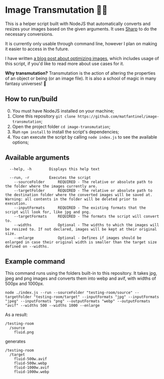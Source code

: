# Image Transmutation 🧙💫

This is a helper script built with NodeJS that automatically converts and resizes your images based on the given arguments. It uses [Sharp](https://github.com/lovell/sharp) to do the necessary conversions.

It is currently only usable through command line, however I plan on making it easier to access in the future.

I have written [a blog post about optimizing images](https://fantinel.dev/web-images-modern-formats/), which includes usage of this script, if you'd like to read more about use cases for it.

**Why transmutation?** Transmutation is the action of altering the properties of an object or being (or an image file). It is also a school of magic in many fantasy universes! 🎲

## How to run/build

0. You must have NodeJS installed on your machine;
1. Clone this repository `git clone https://github.com/matfantinel/image-transmutation`;
2. Open the project folder `cd image-transmutation`;
3. Run `npm install` to install the script's dependencies;
4. You can execute the script by calling `node index.js` to see the available options;



## Available arguments
```
  --help, -h        Displays this help text

  --run, -r         Executes the script
    --sourceFolder      REQUIRED - The relative or absolute path to the folder where the images currently are.
    --targetFolder      REQUIRED - The relative or absolute path to the destination folder where the converted images will be saved at. Warning: all contents in the folder will be deleted prior to execution.
    --inputFormats      REQUIRED - The existing formats that the script will look for, like jpg and png.
    --targetFormats     REQUIRED - The formats the script will convert to.
    --widths            Optional - The widths to which the images will be resized to. If not declared, images will be kept at their original size.
    --enlarge           Optional - Defines if images should be enlarged in case their original width is smaller than the target size defined on --widths.
```

## Example command
This command runs using the folders built-in to this repository. It takes jpg, jpeg and png images and converts them into webp and avif, with widths of 500px and 1000px.

```
node ./index.js --run --sourceFolder "testing-room/source" --targetFolder "testing-room/target" --inputFormats "jpg" --inputFormats "jpeg" --inputFormats "png" --outputFormats "webp" --outputFormats "avif" --widths 500 --widths 1000 --enlarge
```

As a result:

```
/testing-room
  /source
    fluid.png
```

generates
```
/testing-room
  /target
    fluid-500w.avif
    fluid-500w.webp
    fluid-1000w.avif
    fluid-1000w.webp
```
